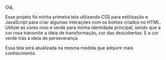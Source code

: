 Olá, 

Esse projeto foi minha primeira tela utilizando CSS para estilização e JavaScript para criar algumas interações com os botões criados no HTML.
Utilizei as cores roxo e verde para minha identidade principal, sendo que a cor roxa transmite a ideia de transformação, cor das descobertas. E a cor verde trás a ideia de perseverança.


Essa tela será atualizada na mesma medida que adquirir mais conhecimento.
